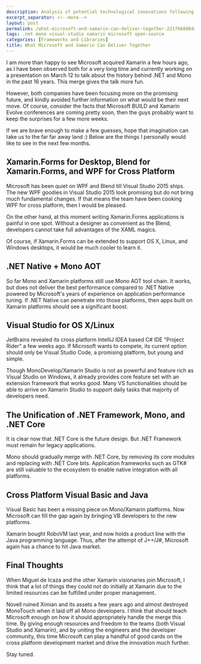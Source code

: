 ```yaml
---
description: Analysis of potential technological innovations following Microsoft's acquisition of Xamarin, including cross-platform development tools, unified frameworks, improved tooling, and expanded language support across multiple operating systems.
excerpt_separator: <!--more-->
layout: post
permalink: /what-microsoft-and-xamarin-can-deliver-together-221f668884a7
tags: .net mono visual-studio xamarin microsoft open-source
categories: [Frameworks and Libraries]
title: What Microsoft and Xamarin Can Deliver Together
---
```

I am more than happy to see Microsoft acquired Xamarin a few hours ago, as I have been observed both for a very long time and currently working on a presentation on March 12 to talk about the history behind .NET and Mono in the past 16 years. This merge gives the talk more fun.

However, both companies have been focusing more on the promising future, and kindly avoided further information on what would be their next move. Of course, consider the facts that Microsoft BUILD and Xamarin Evolve conferences are coming pretty soon, then the guys probably want to keep the surprises for a few more weeks.

If we are brave enough to make a few guesses, hope that imagination can take us to the far far away land :) Below are the things I personally would like to see in the next few months.
<!--more-->

## Xamarin.Forms for Desktop, Blend for Xamarin.Forms, and WPF for Cross Platform

Microsoft has been quiet on WPF and Blend till Visual Studio 2015 ships. The new WPF goodies in Visual Studio 2015 look promising but do not bring much fundamental changes. If that means the team have been cooking WPF for cross platform, then I would be pleased.

On the other hand, at this moment writing Xamarin.Forms applications is painful in one spot. Without a designer as convenient as the Blend, developers cannot take full advantages of the XAML magics.

Of course, if Xamarin.Forms can be extended to support OS X, Linux, and Windows desktops, it would be much cooler to learn it.

## .NET Native + Mono AOT

So far Mono and Xamarin platforms still use Mono AOT tool chain. It works, but does not deliver the best performance compared to .NET Native powered by Microsoft's years of experience on application performance tuning. If .NET Native can penetrate into those platforms, then apps built on Xamarin platforms should see a significant boost.

## Visual Studio for OS X/Linux

JetBrains revealed its cross platform IntelliJ IDEA based C# IDE "Project Rider" a few weeks ago. If Microsoft wants to compete, its current option should only be Visual Studio Code, a promising platform, but young and simple.

Though MonoDevelop/Xamarin Studio is not as powerful and feature rich as Visual Studio on Windows, it already provides core feature set with an extension framework that works good. Many VS functionalities should be able to arrive on Xamarin Studio to support daily tasks that majority of developers need.

## The Unification of .NET Framework, Mono, and .NET Core

It is clear now that .NET Core is the future design. But .NET Framework must remain for legacy applications.

Mono should gradually merge with .NET Core, by removing its core modules and replacing with .NET Core bits. Application frameworks such as GTK# are still valuable to the ecosystem to enable native integration with all platforms.

## Cross Platform Visual Basic and Java

Visual Basic has been a missing piece on Mono/Xamarin platforms. Now Microsoft can fill the gap again by bringing VB developers to the new platforms.

Xamarin bought RoboVM last year, and now holds a product line with the Java programming language. Thus, after the attempt of J++/J#, Microsoft again has a chance to hit Java market.

## Final Thoughts

When Miguel de Icaza and the other Xamarin visionaries join Microsoft, I think that a lot of things they could not do initially at Xamarin due to the limited resources can be fulfilled under proper management.

Novell ruined Ximian and its assets a few years ago and almost destroyed MonoTouch when it laid off all Mono developers. I think that should teach Microsoft enough on how it should appropriately handle the merge this time. By giving enough resources and freedom to the teams (both Visual Studio and Xamarin), and by uniting the engineers and the developer community, this time Microsoft can play a handful of good cards on the cross platform development market and drive the innovation much further.

Stay tuned.